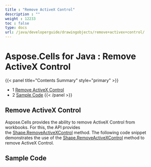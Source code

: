 ```yaml
---
title : "Remove ActiveX Control" 
description : "" 
weight : 12233 
toc : false
type: docs
url: /java/developerguide/drawingobjects/remove+activex+control/
---
```


# Aspose.Cells for Java : Remove ActiveX Control


{{< panel title="Contents Summary" style="primary" >}}
*   1 [Remove ActiveX Control](#remove-activex-control)
*   2 [Sample Code](#sample-code)
{{< /panel >}}
 

## Remove ActiveX Control

Aspose.Cells provides the ability to remove ActiveX Control from workbooks. For this, the API provides the [Shape.RemoveActiveXControl](https://apireference.aspose.com/java/cells/com.aspose.cells/shape#removeActiveXControl()) method. The following code snippet demonstrates the use of the [Shape.RemoveActiveXControl](https://apireference.aspose.com/java/cells/com.aspose.cells/shape#removeActiveXControl()) method to remove ActiveX Control.

## Sample Code

